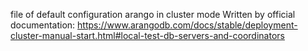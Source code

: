file of default configuration arango in cluster mode
Written by official documentation: https://www.arangodb.com/docs/stable/deployment-cluster-manual-start.html#local-test-db-servers-and-coordinators